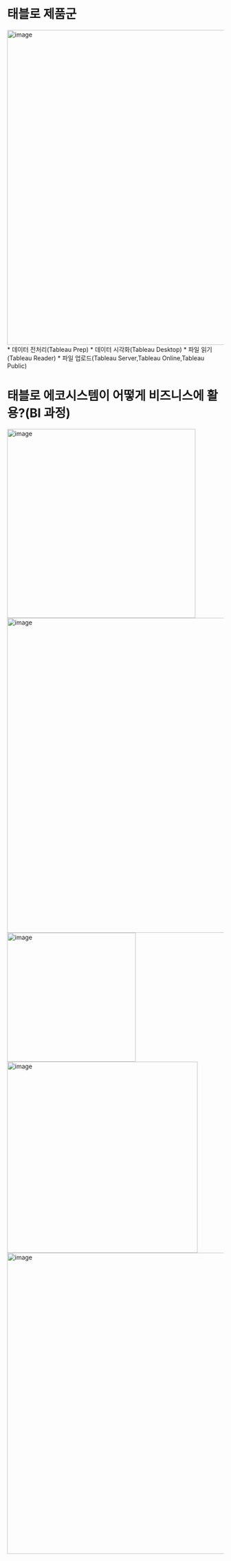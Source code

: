 # 태블로 제품군
<img width="730" alt="image" src="https://user-images.githubusercontent.com/88610333/176351835-0608b8c1-ce61-41a7-9474-66ef708ce090.png">
* 데이터 전처리(Tableau Prep)
* 데이터 시각화(Tableau Desktop)
* 파일 읽기(Tableau Reader)
* 파일 업로드(Tableau Server,Tableau Online,Tableau Public)

# 태블로 에코시스템이 어떻게 비즈니스에 활용?(BI 과정)
<img width="438" alt="image" src="https://user-images.githubusercontent.com/88610333/176351805-c5c2ba0d-ee9e-49e9-8704-40f7e1575e61.png">
<img width="730" alt="image" src="https://user-images.githubusercontent.com/88610333/176351881-2d01756b-b50d-46a5-8a3c-eec046b7fd64.png">
<img width="299" alt="image" src="https://user-images.githubusercontent.com/88610333/176351923-2876ef22-714e-4cd3-a73b-89d9c75934b6.png">
<img width="443" alt="image" src="https://user-images.githubusercontent.com/88610333/176351949-84765f97-8944-4cd2-8fb3-d05fa15f416e.png">
<img width="698" alt="image" src="https://user-images.githubusercontent.com/88610333/176352042-38f72dbc-2e60-41c2-bc5d-605d24d7622f.png">


